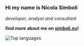 ### Hi my name is Nicola Simboli

*developer, analyst and consultant*

**find more about me on [simboli.eu](https://www.simboli.eu)!**

<!--![Stats](https://github-readme-stats.vercel.app/api?username=simboli&theme=graywhite)-->

![Top languages](https://github-readme-stats.vercel.app/api/top-langs/?username=simboli&theme=graywhite)

